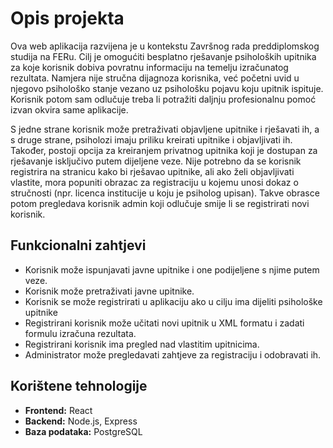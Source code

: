# Opis projekta

Ova web aplikacija razvijena je u kontekstu Završnog rada preddiplomskog studija na FERu. 
Cilj je omogućiti besplatno rješavanje psiholoških upitnika za koje korisnik dobiva povratnu informaciju na temelju izračunatog rezultata. Namjera nije stručna dijagnoza korisnika, već početni uvid u njegovo psihološko stanje vezano uz psihološku pojavu koju upitnik ispituje. Korisnik potom sam odlučuje treba li potražiti daljnju profesionalnu pomoć izvan okvira same aplikacije. 

S jedne strane korisnik može pretraživati objavljene upitnike i rješavati ih, a s druge strane, psiholozi imaju priliku kreirati upitnike i objavljivati ih. Također, postoji opcija za kreiranjem privatnog upitnika koji je dostupan za rješavanje isključivo putem dijeljene veze. Nije potrebno da se korisnik registrira na stranicu kako bi rješavao upitnike, ali ako želi objavljivati vlastite, mora popuniti obrazac za registraciju u kojemu unosi dokaz o stručnosti (npr. licenca institucije u koju je psiholog upisan). Takve obrasce potom pregledava korisnik admin koji odlučuje smije li se registrirati novi korisnik.

## Funkcionalni zahtjevi
- Korisnik može ispunjavati javne upitnike i one podijeljene s njime putem veze.
- Korisnik može pretraživati javne upitnike.
- Korisnik se može registrirati u aplikaciju ako u cilju ima dijeliti psihološke upitnike
- Registrirani korisnik može učitati novi upitnik u XML formatu i zadati formulu izračuna rezultata.
- Registrirani korisnik ima pregled nad vlastitim upitnicima.
- Administrator može pregledavati zahtjeve za registraciju i odobravati ih.

## Korištene tehnologije
- **Frontend:** React
- **Backend:** Node.js, Express
- **Baza podataka:** PostgreSQL
